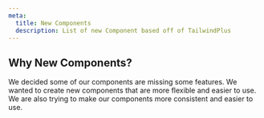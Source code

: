 ```yaml
---
meta:
  title: New Components
  description: List of new Component based off of TailwindPlus
---
```


## Why New Components?

We decided some of our components are missing some features. We wanted to create new components that are more
flexible and easier to use. We are also trying to make our components more consistent and easier to use.